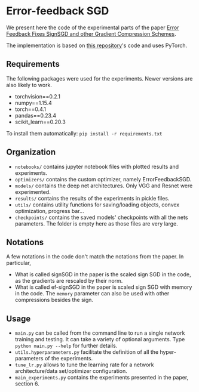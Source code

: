 # Error-feedback SGD

We present here the code of the experimental parts of the paper [Error Feedback Fixes SignSGD and other Gradient Compression Schemes](https://arxiv.org/abs/1901.09847).

The implementation is based on [this repository](https://github.com/kuangliu/pytorch-cifar)'s code and uses PyTorch.



## Requirements

The following packages were used for the experiments. Newer versions are also likely to work.

- torchvision==0.2.1
- numpy==1.15.4
- torch==0.4.1
- pandas==0.23.4
- scikit_learn==0.20.3

To install them automatically: `pip install -r requirements.txt`

## Organization

- `notebooks/` contains jupyter notebook files with plotted results and experiments.
- `optimizers/` contains the custom optimizer, namely ErrorFeedbackSGD.
- `models/` contains the deep net architectures. Only VGG and Resnet were experimented.
- `results/` contains the results of the experiments in pickle files.
- `utils/` contains utility functions for saving/loading objects, convex optimization, progress bar...
- `checkpoints/` contains the saved models' checkpoints with all the nets parameters. The folder is empty here as those files are very large.

## Notations

A few notations in the code don't match the notations from the paper. In particular,

- What is called signSGD in the paper is the scaled sign SGD in the code, as the gradients are rescaled by their norm.
- What is called ef-signSGD in the paper is scaled sign SGD with memory in the code. The `memory` parameter can also be used with other compressions besides the sign.

## Usage

- `main.py` can be called from the command line to run a single network training and testing. It can take a variety of optional arguments. Type `python main.py --help` for further details.
- `utils.hyperparameters.py` facilitate the definition of all the hyper-parameters of the experiments.
- `tune_lr.py` allows to tune the learning rate for a network architecture/data set/optimizer configuration.
- `main_experiments.py` contains the experiments presented in the paper, section 6.


